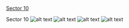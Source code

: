 [Sector 10](#sector10)

<a name = "sector10"></a>
Sector 10
![alt text](/images/WASP-107_Sector_10/WASP-107_Sector_10_a_TimeSeries.png)
![alt text](/images/WASP-107_Sector_10/WASP-107_Sector_10_b_FoldedLightCurve.png)
![alt text](/images/WASP-107_Sector_10/WASP-107_Sector_10_b_IndividualTransitsWithFit.png)
![alt text](/images/WASP-107_Sector_10/WASP-107_Sector_10_c_TimingResiduals.png)

